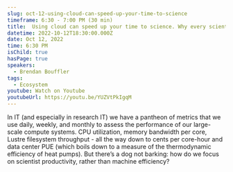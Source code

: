 ```yaml
---
slug: oct-12-using-cloud-can-speed-up-your-time-to-science
timeframe: 6:30 - 7:00 PM (30 min)
title:  Using cloud can speed up your time to science. Why every scientist (and citizen) should care.
datetime: 2022-10-12T18:30:00.000Z
date: Oct 12, 2022
time: 6:30 PM
isChild: true
hasPage: true
speakers:
  - Brendan Bouffler
tags:
  - Ecosystem
youtube: Watch on Youtube
youtubeUrl: https://youtu.be/YUZVtPkIgqM
---
```


In IT (and especially in research IT) we have a pantheon of metrics that we use daily, weekly, and monthly to assess the performance of our large-scale compute systems. CPU utilization, memory bandwidth per core, Lustre filesystem throughput - all the way down to cents per core-hour and data center PUE (which boils down to a measure of the thermodynamic efficiency of heat pumps). But there’s a dog not barking: how do we focus on scientist productivity, rather than machine efficiency?

